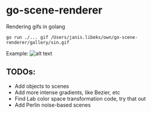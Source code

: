 # go-scene-renderer
Rendering gifs in golang


`go run ./... gif /Users/janis.libeks/own/go-scene-renderer/gallery/sin.gif`

Example:
![alt text](https://github.com/libeks/go-scene-renderer/blob/main/gallery/sin.gif)

## TODOs:
* Add objects to scenes
* Add more intense gradients, like Bezier, etc
* Find Lab color space transformation code, try that out
* Add Perlin noise-based scenes
